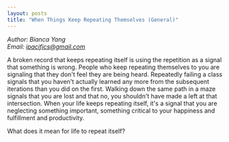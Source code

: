 ```yaml
---
layout: posts
title: "When Things Keep Repeating Themselves (General)"
---
```

*Author: Bianca Yang*<br>
*Email: <a href="mailto:ipacifics@gmail.com?subject=Hello from the XDRT Blog">ipacifics@gmail.com</a>*<br>

A broken record that keeps repeating itself is using the repetition as a
signal that something is wrong. People who keep repeating themselves to you
are signaling that they don't feel they are being heard. Repeatedly failing
a class signals that you haven't actually learned any more from the subsequent
iterations than you did on the first. Walking down the same path in a maze
signals that you are lost and that no, you shouldn't have made a left at that
intersection. When your life keeps repeating itself, it's a signal that you
are neglecting something important, something critical to your happiness and
fulfillment and productivity.

What does it mean for life to repeat itself?
